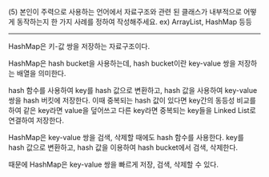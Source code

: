 (5) 본인이 주력으로 사용하는 언어에서 자료구조와 관련 된 클래스가 내부적으로 어떻게 동작하는지 한 가지 사례를 정하여 작성해주세요. ex) ArrayList, HashMap 등등

---

HashMap은 키-값 쌍을 저장하는 자료구조이다.

HashMap은 hash bucket을 사용하는데, hash bucket이란 key-value 쌍을 저장하는 배열을 의미한다.

hash 함수를 사용하여 key를 hash 값으로 변환하고, hash 값을 사용하여 key-value 쌍을 hash 버킷에 저장한다.
이때 중복되는 hash 값이 있다면 key간의 동등성 비교를 하여 같은 key라면 value을 덮어쓰고 다른 key라면 중복되는 key들을 Linked List로 연결하여 저장한다.

HashMap은 key-value 쌍을 검색, 삭제할 때에도 hash 함수를 사용한다. key를 hash 값으로 변환하고, hash 값을 이용하여 hash bucket에서 검색, 삭제한다.

때문에 HashMap은 key-value 쌍을 빠르게 저장, 검색, 삭제할 수 있다.
